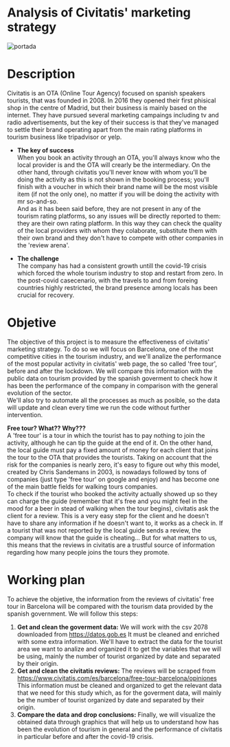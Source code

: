 # Analysis of Civitatis' marketing strategy
![portada](https://culturainquieta.com/images/Luis_Art%C3%ADculos/GunsReplacedWithSelfieSticks_humor_cine_Tumblr_SelfieStick_CulturaPop_memes_culturainquieta/GunsReplacedWithSelfieSticks_16_humor_cine_Tumblr_SelfieStick_CulturaPop_memes.jpg)

# Description
Civitatis is an OTA (Online Tour Agency) focused on spanish speakers tourists, that was founded in 2008. In 2016 they opened their first phisical shop in the centre of Madrid, but their business is mainly based on the internet. They have pursued several marketing campaings including tv and radio advertisements, but the key of their success is that they've managed to settle their brand operating apart from the main rating platforms in tourism business like tripadvisor or yelp.

- **The key of success**<br/>
When you book an activity through an OTA, you'll always know who the local provider is and the OTA will crearly be the intermediary. On the other hand, through civitatis you'll never know with whom you'll be doing the activity as this is not shown in the booking process; you'll finish with a voucher in which their brand name will be the most visible item (if not the only one), no matter if you will be doing the activity with mr so-and-so.<br/>
And as it has been said before, they are not present in any of the tourism rating platforms, so any issues will be directly reported to them: they are their own rating platform. In this way they can check the quality of the local providers with whom they colaborate, substitute them with their own brand and they don't have to compete with other companies in the 'review arena'. 

- **The challenge**<br/>
The company has had a consistent growth untill the covid-19 crisis which forced the whole tourism industry to stop and restart from zero. In the post-covid casecenario, with the travels to and from foreing countries highly restricted, the brand presence among locals has been crucial for recovery.

# Objetive
The objective of this project is to measure the effectiveness of civitatis' marketing strategy. To do so we will focus on Barcelona, one of the most competitive cities in the tourism industry, and we'll analize the performance of the most popular activity in civitatis' web page, the so called 'free tour', before and after the lockdown. We will compare this information with the public data on tourism provided by the spanish goverment to check how it has been the performance of the company in comparison with the general evolution of the sector.<br/> We'll also try to automate all the processes as much as posible, so the data will update and clean every time we run the code without further intervention.

**Free tour? What?? Why???**<br/>
A 'free tour' is a tour in which the tourist has to pay nothing to join the activity, although he can tip the guide at the end of it. On the other hand, the local guide must pay a fixed amount of money for each client that joins the tour to the OTA that provides the tourists. Taking on account that the risk for the companies is nearly zero, it's easy to figure out why this model, created by Chris Sandemans in 2003, is nowadays followed by tons of companies (just type 'free tour' on google and enjoy) and has become one of the main battle fields for walking tours companies.<br/>
To check if the tourist who booked the activity actually showed up so they can charge the guide (remember that it's free and you might feel in the mood for a beer in stead of walking when the tour begins), civitatis ask the client for a review. This is a very easy step for the client and he doesn't have to share any information if he doesn't want to, it works as a check in. If a tourist that was not reported by the local guide sends a review, the company will know that the guide is cheating... But for what matters to us, this means that the reviews in civitatis are a trustful source of information regarding how many people joins the tours they promote.

# Working plan 
To achieve the objetive, the information from the reviews of civitatis' free tour in Barcelona will be compared with the tourism data provided by the spanish government. We will follow this steps:
  1. **Get and clean the goverment data:** We will work with the csv 2078 downloaded from https://datos.gob.es It must be cleaned and enriched with some extra information. We'll have to extract the data for the tourist area we want to analize and organized it to get the variables that we will be using, mainly the number of tourist organized by date and separated by their origin.
  2. **Get and clean the civitatis reviews:** The reviews will be scraped from https://www.civitatis.com/es/barcelona/free-tour-barcelona/opiniones This information must be cleaned and organized to get the relevant data that we need for this study which, as for the goverment data, will mainly be the number of tourist organized by date and separated by their origin.
  3. **Compare the data and drop conclusions:** Finally, we will visualize the obtained data through graphics that will help us to understand how has been the evolution of tourism in general and the performance of civitatis in particular before and after the covid-19 crisis.
